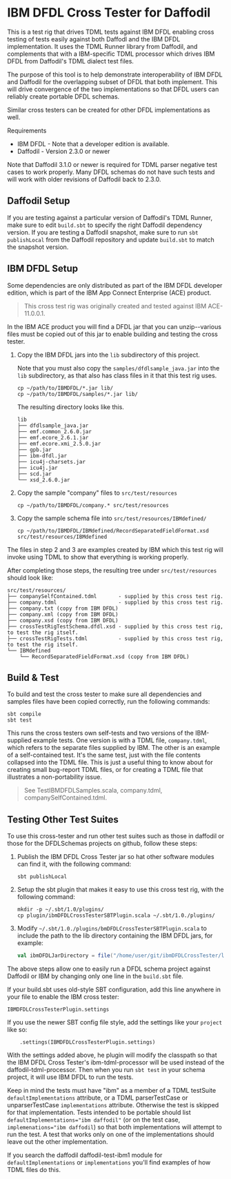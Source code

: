 # IBM DFDL Cross Tester for Daffodil

This is a test rig that drives TDML tests against IBM DFDL enabling
cross testing of tests easily against both Daffodl and the IBM DFDL implementation.
It uses the TDML Runner library from Daffodil, and complements that with a IBM-specific
TDML processor which drives IBM DFDL from Daffodil's TDML dialect test files.

The purpose of this tool is to help demonstrate interoperability of IBM DFDL and
Daffodil for the overlapping subset of DFDL that both implement. This will drive
convergence of the two implementations so that DFDL users can reliably create
portable DFDL schemas.

Similar cross testers can be created for other DFDL implementations as well.

Requirements

* IBM DFDL - Note that a developer edition is available.
* Daffodil - Version 2.3.0 or newer

Note that Daffodil 3.1.0 or newer is required for TDML parser negative test
cases to work properly. Many DFDL schemas do not have such tests and will work
with older revisions of Daffodil back to 2.3.0.

## Daffodil Setup

If you are testing against a particular version of Daffodil's TDML Runner, make
sure to edit ``build.sbt`` to specify the right Daffodil dependency version. If
you are testing a Daffodil snapshot, make sure to run ``sbt publishLocal`` from
the Daffodil repository and update ``build.sbt`` to match the snapshot version.

## IBM DFDL Setup

Some dependencies are only distributed as part of the IBM DFDL developer
edition, which is part of the IBM App Connect Enterprise (ACE) product.

> This cross test rig was originally created and tested against IBM ACE-11.0.0.1.

In the IBM ACE product you will find a DFDL jar that you can unzip--various
files must be copied out of this jar to enable building and testing the cross
tester.

1. Copy the IBM DFDL jars into the ``lib`` subdirectory of this project.
   
   Note that you must also copy the ``samples/dfdlsample_java.jar`` into the
   ``lib`` subdirectory, as that also has class files in it that this test rig
   uses.

   ```
   cp ~/path/to/IBMDFDL/*.jar lib/
   cp ~/path/to/IBMDFDL/samples/*.jar lib/
   ```
   The resulting directory looks like this.

   ```
   lib
   ├── dfdlsample_java.jar
   ├── emf.common_2.6.0.jar
   ├── emf.ecore_2.6.1.jar
   ├── emf.ecore.xmi_2.5.0.jar
   ├── gpb.jar
   ├── ibm-dfdl.jar
   ├── icu4j-charsets.jar
   ├── icu4j.jar
   ├── scd.jar
   └── xsd_2.6.0.jar
   ```

2. Copy the sample "company" files to ``src/test/resources``

   ```
   cp ~/path/to/IBMDFDL/company.* src/test/resources
   ```

3. Copy the sample schema file into ``src/test/resources/IBMdefined/``

   ```
   cp ~/path/to/IBMDFDL/IBMdefined/RecordSeparatedFieldFormat.xsd  src/test/resources/IBMdefined
   ```

The files in step 2 and 3 are examples created by IBM which this test rig will
invoke using TDML to show that everything is working properly.

After completing those steps, the resulting tree under ``src/test/resources``
should look like:

```
src/test/resources/
├── companySelfContained.tdml       - supplied by this cross test rig.
├── company.tdml                    - supplied by this cross test rig.
├── company.txt (copy from IBM DFDL)
├── company.xml (copy from IBM DFDL)
├── company.xsd (copy from IBM DFDL)
├── crossTestRigTestSchema.dfdl.xsd - supplied by this cross test rig, to test the rig itself.
├── crossTestRigTests.tdml          - supplied by this cross test rig, to test the rig itself.
└── IBMdefined
    └── RecordSeparatedFieldFormat.xsd (copy from IBM DFDL)
```

## Build & Test

To build and test the cross tester to make sure all dependencies and samples
files have been copied correctly, run the following commands:

```
sbt compile
sbt test
```

This runs the cross testers own self-tests and two versions of the IBM-supplied
example tests. One version is with a TDML file, ``company.tdml``, which refers
to the separate files supplied by IBM. The other is an example of a
self-contained test. It's the same test, just with the file contents collapsed
into the TDML file. This is just a useful thing to know about for creating
small bug-report TDML files, or for creating a TDML file that illustrates a
non-portability issue.

> See TestIBMDFDLSamples.scala, company.tdml, companySelfContained.tdml.

## Testing Other Test Suites

To use this cross-tester and run other test suites such as those in daffodil
or those for the DFDLSchemas projects on github, follow these steps:

1. Publish the IBM DFDL Cross Tester jar so hat other software modules can find
   it, with the following command:

   ```
   sbt publishLocal
   ```

2. Setup the sbt plugin that makes it easy to use this cross test rig, with the
   following command:

   ```
   mkdir -p ~/.sbt/1.0/plugins/
   cp plugin/ibmDFDLCrossTesterSBTPlugin.scala ~/.sbt/1.0./plugins/
   ```

3. Modify ``~/.sbt/1.0./plugins/bmDFDLCrossTesterSBTPlugin.scala`` to include
   the path to the lib directory containing the IBM DFDL jars, for example:

   ```scala
   val ibmDFDLJarDirectory = file("/home/user/git/ibmDFDLCrossTester/lib/")
   ```

The above steps allow one to easily run a DFDL schema project against Daffodil
or IBM by changing only one line in the ``build.sbt`` file.

If your build.sbt uses old-style SBT configuration, add this line anywhere in
your file to enable the IBM cross tester:

```
IBMDFDLCrossTesterPlugin.settings
```

If you use the newer SBT config file style, add the settings like your
``project`` like so:

```
    .settings(IBMDFDLCrossTesterPlugin.settings)
```

With the settings added above, he plugin will modify the classpath so that the
IBM DFDL Cross Tester's ibm-tdml-processor will be used instead of the
daffodil-tdml-processor. Then when you run ``sbt test`` in your schema project,
it will use IBM DFDL to run the tests.

Keep in mind the tests must have "ibm" as a member of a TDML testSuite
``defaultImplementations`` attribute, or a TDML parserTestCase or
unparserTestCase ``implementations`` attribute. Otherwise the test is skipped
for that implementation. Tests intended to be portable should list
``defaultImplementations="ibm daffodil"`` (or on the test case,
``implemenations="ibm daffodil``) so that both implementations will attempt
to run the test. A test that works only on one of the implementations
should leave out the other implementation.

If you search the daffodil daffodil-test-ibm1 module for
``defaultImplementations`` or ``implementations`` you'll find examples of how
TDML files do this.
